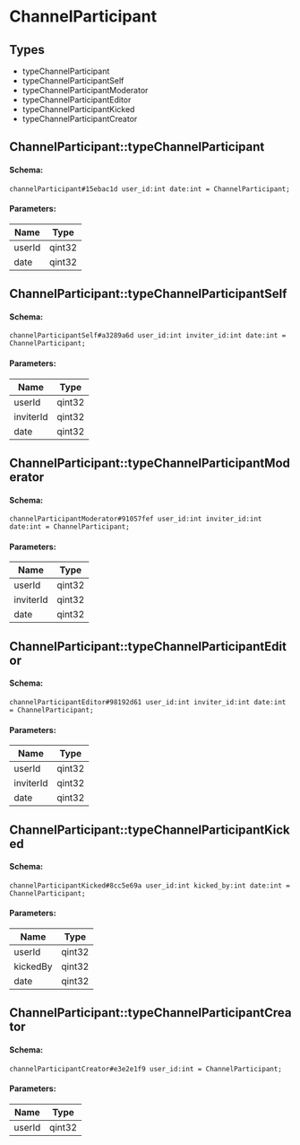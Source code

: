 # ChannelParticipant

## Types

* typeChannelParticipant
* typeChannelParticipantSelf
* typeChannelParticipantModerator
* typeChannelParticipantEditor
* typeChannelParticipantKicked
* typeChannelParticipantCreator

## ChannelParticipant::typeChannelParticipant

#### Schema:

`channelParticipant#15ebac1d user_id:int date:int = ChannelParticipant;`

#### Parameters:

|Name|Type|
|----|----|
|userId|qint32|
|date|qint32|

## ChannelParticipant::typeChannelParticipantSelf

#### Schema:

`channelParticipantSelf#a3289a6d user_id:int inviter_id:int date:int = ChannelParticipant;`

#### Parameters:

|Name|Type|
|----|----|
|userId|qint32|
|inviterId|qint32|
|date|qint32|

## ChannelParticipant::typeChannelParticipantModerator

#### Schema:

`channelParticipantModerator#91057fef user_id:int inviter_id:int date:int = ChannelParticipant;`

#### Parameters:

|Name|Type|
|----|----|
|userId|qint32|
|inviterId|qint32|
|date|qint32|

## ChannelParticipant::typeChannelParticipantEditor

#### Schema:

`channelParticipantEditor#98192d61 user_id:int inviter_id:int date:int = ChannelParticipant;`

#### Parameters:

|Name|Type|
|----|----|
|userId|qint32|
|inviterId|qint32|
|date|qint32|

## ChannelParticipant::typeChannelParticipantKicked

#### Schema:

`channelParticipantKicked#8cc5e69a user_id:int kicked_by:int date:int = ChannelParticipant;`

#### Parameters:

|Name|Type|
|----|----|
|userId|qint32|
|kickedBy|qint32|
|date|qint32|

## ChannelParticipant::typeChannelParticipantCreator

#### Schema:

`channelParticipantCreator#e3e2e1f9 user_id:int = ChannelParticipant;`

#### Parameters:

|Name|Type|
|----|----|
|userId|qint32|

